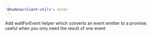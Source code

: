```yaml
---
'@kadena/client-utils': minor
---
```


Add waitForEvent helper which converts an event emitter to a promise; useful
when you only need the result of one event
